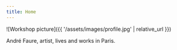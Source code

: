 ```yaml
---
title: Home
---
```


![Workshop picture]({{ '/assets/images/profile.jpg' | relative_url }})

André Faure, artist, lives and works in Paris.